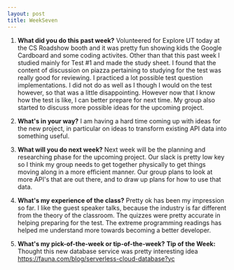 ```yaml
---
layout: post
title: WeekSeven
---
```


1. **What did you do this past week?**
Volunteered for Explore UT today at the CS Roadshow booth and it was pretty fun showing kids the Google Cardboard and some coding activites. Other than that this past week I studied mainly for Test #1 and made the study sheet. I found that the content of discussion on piazza pertaining to studying for the test was really good for reviewing. I practiced a lot possible test question implementations. I did not do as well as I though I would on the test however, so that was a little disappointing. However now that I know how the test is like, I can better prepare for next time. My group also started to discuss more possible ideas for the upcoming project.

2. **What's in your way?**
I am having a hard time coming up with ideas for the new project, in particular on ideas to transform existing API data into something useful.

3. **What will you do next week?**
Next week will be the planning and researching phase for the upcoming project. Our slack is pretty low key so I think my group needs to get together physically to get things moving along in a more efficient manner. Our group plans to look at more API's that are out there, and to draw up plans for how to use that data.

4. **What's my experience of the class?**
Pretty ok has been my impression so far. I like the guest speaker talks, because the industry is far different from the theory of the classroom. The quizzes were pretty accurate in helping preparing for the test. The extreme programming readings has helped me understand more towards becoming a better developer.

5. **What's my pick-of-the-week or tip-of-the-week?**
**Tip of the Week:** Thought this new database service was pretty interesting idea
<https://fauna.com/blog/serverless-cloud-database?yc>

